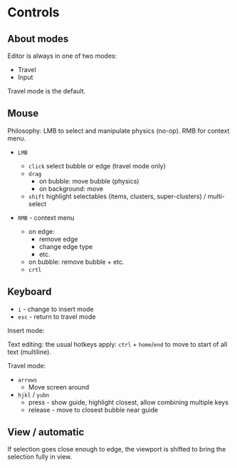 # Controls

## About modes

Editor is always in one of two modes:

- Travel
- Input

Travel mode is the default.

## Mouse

Philosophy: LMB to select and manipulate physics (no-op). RMB for context menu.

- `LMB`
  - `click` select bubble or edge (travel mode only)
  - `drag`
    - on bubble: move bubble (physics)
    - on background: move
  - `shift` highlight selectables (items, clusters, super-clusters) / multi-select

- `RMB` - context menu
  - on edge:
    - remove edge
    - change edge type
    - etc.
  - on bubble: remove bubble + etc.
  - `crtl`

## Keyboard

- `i` - change to insert mode
- `esc` - return to travel mode

Insert mode:

Text editing: the usual hotkeys apply: `ctrl` + `home`/`end` to move to start of all text
(multiline).

Travel mode:

- `arrows`
  - Move screen around
- `hjkl` / `yubn`
  - press - show guide, highlight closest, allow combining multiple keys
  - release - move to closest bubble near guide

## View / automatic

If selection goes close enough to edge, the viewport is shifted to bring the selection fully in
view.
